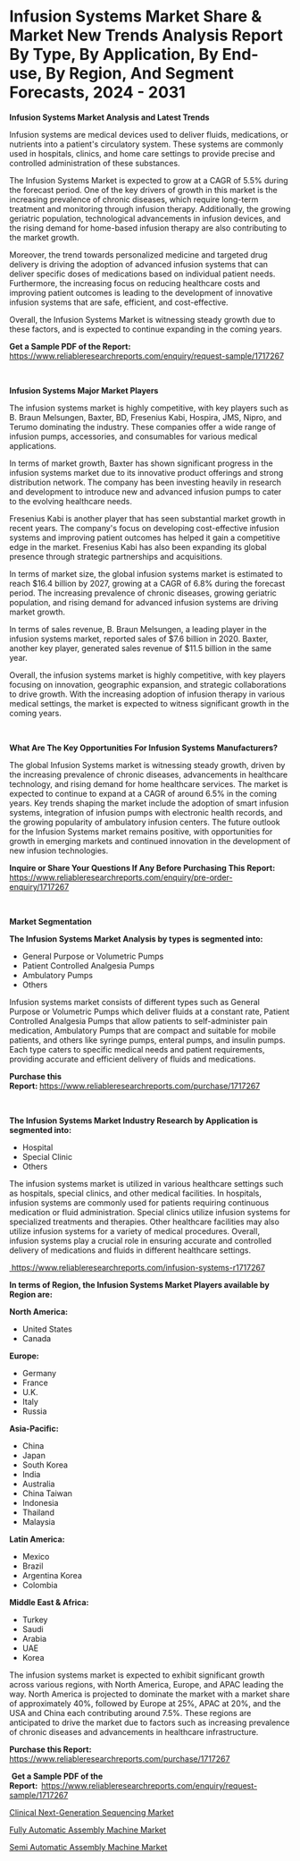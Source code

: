 <p><h1>Infusion Systems Market Share & Market New Trends Analysis Report By Type, By Application, By End-use, By Region, And Segment Forecasts, 2024 - 2031</h1></p><p><strong>Infusion Systems Market Analysis and Latest Trends</strong></p>
<p><p>Infusion systems are medical devices used to deliver fluids, medications, or nutrients into a patient's circulatory system. These systems are commonly used in hospitals, clinics, and home care settings to provide precise and controlled administration of these substances.</p><p>The Infusion Systems Market is expected to grow at a CAGR of 5.5% during the forecast period. One of the key drivers of growth in this market is the increasing prevalence of chronic diseases, which require long-term treatment and monitoring through infusion therapy. Additionally, the growing geriatric population, technological advancements in infusion devices, and the rising demand for home-based infusion therapy are also contributing to the market growth.</p><p>Moreover, the trend towards personalized medicine and targeted drug delivery is driving the adoption of advanced infusion systems that can deliver specific doses of medications based on individual patient needs. Furthermore, the increasing focus on reducing healthcare costs and improving patient outcomes is leading to the development of innovative infusion systems that are safe, efficient, and cost-effective.</p><p>Overall, the Infusion Systems Market is witnessing steady growth due to these factors, and is expected to continue expanding in the coming years.</p></p>
<p><strong>Get a Sample PDF of the Report:&nbsp;</strong> <a href="https://www.reliableresearchreports.com/enquiry/request-sample/1717267">https://www.reliableresearchreports.com/enquiry/request-sample/1717267</a></p>
<p>&nbsp;</p>
<p><strong>Infusion Systems Major Market Players</strong></p>
<p><p>The infusion systems market is highly competitive, with key players such as B. Braun Melsungen, Baxter, BD, Fresenius Kabi, Hospira, JMS, Nipro, and Terumo dominating the industry. These companies offer a wide range of infusion pumps, accessories, and consumables for various medical applications.</p><p>In terms of market growth, Baxter has shown significant progress in the infusion systems market due to its innovative product offerings and strong distribution network. The company has been investing heavily in research and development to introduce new and advanced infusion pumps to cater to the evolving healthcare needs.</p><p>Fresenius Kabi is another player that has seen substantial market growth in recent years. The company's focus on developing cost-effective infusion systems and improving patient outcomes has helped it gain a competitive edge in the market. Fresenius Kabi has also been expanding its global presence through strategic partnerships and acquisitions.</p><p>In terms of market size, the global infusion systems market is estimated to reach $16.4 billion by 2027, growing at a CAGR of 6.8% during the forecast period. The increasing prevalence of chronic diseases, growing geriatric population, and rising demand for advanced infusion systems are driving market growth.</p><p>In terms of sales revenue, B. Braun Melsungen, a leading player in the infusion systems market, reported sales of $7.6 billion in 2020. Baxter, another key player, generated sales revenue of $11.5 billion in the same year.</p><p>Overall, the infusion systems market is highly competitive, with key players focusing on innovation, geographic expansion, and strategic collaborations to drive growth. With the increasing adoption of infusion therapy in various medical settings, the market is expected to witness significant growth in the coming years.</p></p>
<p>&nbsp;</p>
<p><strong>What Are The Key Opportunities For Infusion Systems Manufacturers?</strong></p>
<p><p>The global Infusion Systems market is witnessing steady growth, driven by the increasing prevalence of chronic diseases, advancements in healthcare technology, and rising demand for home healthcare services. The market is expected to continue to expand at a CAGR of around 6.5% in the coming years. Key trends shaping the market include the adoption of smart infusion systems, integration of infusion pumps with electronic health records, and the growing popularity of ambulatory infusion centers. The future outlook for the Infusion Systems market remains positive, with opportunities for growth in emerging markets and continued innovation in the development of new infusion technologies.</p></p>
<p><strong>Inquire or Share Your Questions If Any Before Purchasing This Report:</strong> <a href="https://www.reliableresearchreports.com/enquiry/pre-order-enquiry/1717267">https://www.reliableresearchreports.com/enquiry/pre-order-enquiry/1717267</a></p>
<p>&nbsp;</p>
<p><strong>Market Segmentation</strong></p>
<p><strong>The Infusion Systems Market Analysis by types is segmented into:</strong></p>
<p><ul><li>General Purpose or Volumetric Pumps</li><li>Patient Controlled Analgesia Pumps</li><li>Ambulatory Pumps</li><li>Others</li></ul></p>
<p><p>Infusion systems market consists of different types such as General Purpose or Volumetric Pumps which deliver fluids at a constant rate, Patient Controlled Analgesia Pumps that allow patients to self-administer pain medication, Ambulatory Pumps that are compact and suitable for mobile patients, and others like syringe pumps, enteral pumps, and insulin pumps. Each type caters to specific medical needs and patient requirements, providing accurate and efficient delivery of fluids and medications.</p></p>
<p><strong>Purchase this Report:&nbsp;</strong><a href="https://www.reliableresearchreports.com/purchase/1717267">https://www.reliableresearchreports.com/purchase/1717267</a></p>
<p>&nbsp;</p>
<p><strong>The Infusion Systems Market Industry Research by Application is segmented into:</strong></p>
<p><ul><li>Hospital</li><li>Special Clinic</li><li>Others</li></ul></p>
<p><p>The infusion systems market is utilized in various healthcare settings such as hospitals, special clinics, and other medical facilities. In hospitals, infusion systems are commonly used for patients requiring continuous medication or fluid administration. Special clinics utilize infusion systems for specialized treatments and therapies. Other healthcare facilities may also utilize infusion systems for a variety of medical procedures. Overall, infusion systems play a crucial role in ensuring accurate and controlled delivery of medications and fluids in different healthcare settings.</p></p>
<p><a href="https://www.reliableresearchreports.com/infusion-systems-r1717267">&nbsp;https://www.reliableresearchreports.com/infusion-systems-r1717267</a></p>
<p><strong>In terms of Region, the Infusion Systems Market Players available by Region are:</strong></p>
<p>
    <p> <strong> North America: </strong>
        <ul>
            <li>United States</li>
            <li>Canada</li>
        </ul>
        </p> 
    <p> <strong> Europe: </strong>
        <ul>
            <li>Germany</li>
            <li>France</li>
            <li>U.K.</li>
            <li>Italy</li>
            <li>Russia</li>
        </ul>
        </p> 
    <p> <strong> Asia-Pacific: </strong>
        <ul>
            <li>China</li>
            <li>Japan</li>
            <li>South Korea</li>
            <li>India</li>
            <li>Australia</li>
            <li>China Taiwan</li>
            <li>Indonesia</li>
            <li>Thailand</li>
            <li>Malaysia</li>
        </ul>
        </p> 
    <p> <strong> Latin America: </strong>
        <ul>
            <li>Mexico</li>
            <li>Brazil</li>
            <li>Argentina Korea</li>
            <li>Colombia</li>
        </ul>
        </p> 
    <p> <strong> Middle East & Africa: </strong>
        <ul>
            <li>Turkey</li>
            <li>Saudi</li>
            <li>Arabia</li>
            <li>UAE</li>
            <li>Korea</li>
        </ul>
    </p>
    </p>
<p><p>The infusion systems market is expected to exhibit significant growth across various regions, with North America, Europe, and APAC leading the way. North America is projected to dominate the market with a market share of approximately 40%, followed by Europe at 25%, APAC at 20%, and the USA and China each contributing around 7.5%. These regions are anticipated to drive the market due to factors such as increasing prevalence of chronic diseases and advancements in healthcare infrastructure.</p></p>
<p><strong>Purchase this Report: </strong><a href="https://www.reliableresearchreports.com/purchase/1717267">https://www.reliableresearchreports.com/purchase/1717267</a></p>
<p>&nbsp;<strong>Get a Sample PDF of the Report:&nbsp;&nbsp;</strong><a href="https://www.reliableresearchreports.com/enquiry/request-sample/1717267">https://www.reliableresearchreports.com/enquiry/request-sample/1717267</a></p>
<p><strong></strong></p>
<p><p><a href="https://view.publitas.com/reportprime-1/global-clinical-next-generation-sequencing-market-size-and-market-trends-analysis-by-regional-outlook-competitive-strategies-forecasted-for-period-from-2024-to-2031/">Clinical Next-Generation Sequencing Market</a></p><p><a href="https://github.com/maesanjaya8/Market-Research-Report-List-1/blob/main/fully-automatic-assembly-machine-market.md">Fully Automatic Assembly Machine Market</a></p><p><a href="https://github.com/sowravmitra0/Market-Research-Report-List-1/blob/main/semi-automatic-assembly-machine-market.md">Semi Automatic Assembly Machine Market</a></p></p>